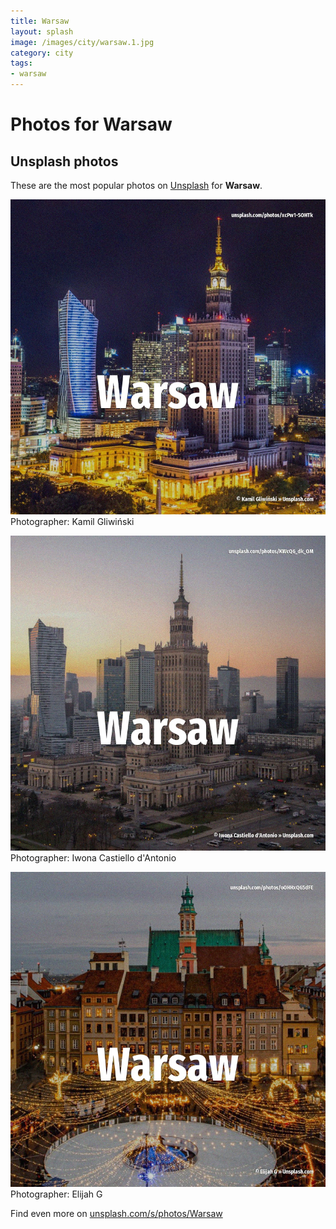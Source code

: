 ```yaml
---
title: Warsaw
layout: splash
image: /images/city/warsaw.1.jpg
category: city
tags:
- warsaw
---
```

# Photos for Warsaw
 
## Unsplash photos
These are the most popular photos on [Unsplash](https://unsplash.com) for **Warsaw**.
 
![Warsaw](/images/city/warsaw.1.jpg)
Photographer:  Kamil Gliwiński
 
![Warsaw](/images/city/warsaw.2.jpg)
Photographer:  Iwona Castiello d'Antonio
 
![Warsaw](/images/city/warsaw.3.jpg)
Photographer:  Elijah G
 
Find even more on [unsplash.com/s/photos/Warsaw](https://unsplash.com/s/photos/Warsaw)
 
